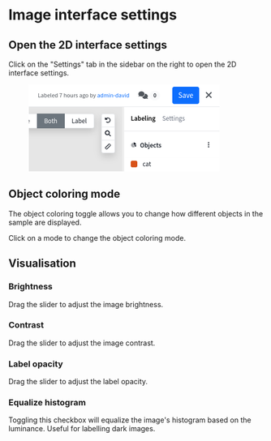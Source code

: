 # Image interface settings

## Open the 2D interface settings

Click on the "Settings" tab in the sidebar on the right to open the 2D interface settings.

<div align="left">

<figure><img src="../../.gitbook/assets/image.png" alt=""><figcaption></figcaption></figure>

</div>

## Object coloring mode

The object coloring toggle allows you to change how different objects in the sample are displayed.&#x20;

Click on a mode to change the object coloring mode.

## Visualisation

### Brightness

Drag the slider to adjust the image brightness.

### Contrast

Drag the slider to adjust the image contrast.

### Label opacity

Drag the slider to adjust the label opacity.

### Equalize histogram

Toggling this checkbox will equalize the image's histogram based on the luminance. Useful for labelling dark images.
